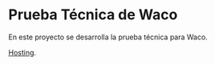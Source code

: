 # Prueba Técnica de Waco

En este proyecto se desarrolla la prueba técnica para Waco.

[Hosting](https://waco-react.web.app/).
